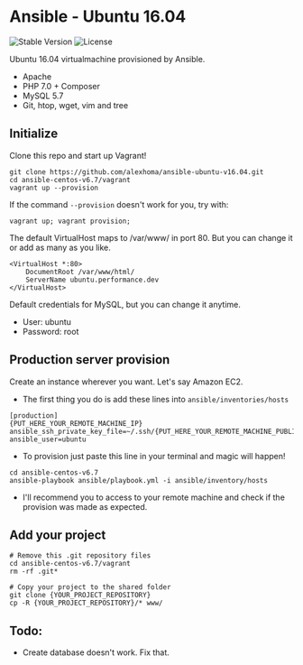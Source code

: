 # Ansible - Ubuntu 16.04
![Stable Version](https://img.shields.io/badge/release-v1.0.1-brightgreen.svg)
![License](https://img.shields.io/badge/license-MIT-brightgreen.svg)

Ubuntu 16.04 virtualmachine provisioned by Ansible.
* Apache
* PHP 7.0 + Composer
* MySQL 5.7
* Git, htop, wget, vim and tree

## Initialize
Clone this repo and start up Vagrant!
```shell
git clone https://github.com/alexhoma/ansible-ubuntu-v16.04.git
cd ansible-centos-v6.7/vagrant
vagrant up --provision
```
If the command `--provision` doesn't work for you, try with:
```shell
vagrant up; vagrant provision;
```

The default VirtualHost maps to /var/www/ in port 80. But you can change it 
or add as many as you like.
```apacheconfig
<VirtualHost *:80>
    DocumentRoot /var/www/html/
    ServerName ubuntu.performance.dev
</VirtualHost>
```

Default credentials for MySQL, but you can change it anytime.
* User: ubuntu
* Password: root

## Production server provision
Create an instance wherever you want. Let's say Amazon EC2.
* The first thing you do is add these lines into `ansible/inventories/hosts`
```shell
[production]
{PUT_HERE_YOUR_REMOTE_MACHINE_IP} ansible_ssh_private_key_file=~/.ssh/{PUT_HERE_YOUR_REMOTE_MACHINE_PUBLIC_KEY}.pem ansible_user=ubuntu
```
* To provision just paste this line in your terminal and magic will happen!
```shell
cd ansible-centos-v6.7
ansible-playbook ansible/playbook.yml -i ansible/inventory/hosts
```
* I'll recommend you to access to your remote machine and check if the provision was made as expected.

## Add your project
```shell
# Remove this .git repository files
cd ansible-centos-v6.7/vagrant
rm -rf .git*

# Copy your project to the shared folder
git clone {YOUR_PROJECT_REPOSITORY}
cp -R {YOUR_PROJECT_REPOSITORY}/* www/
```

## Todo:
 - Create database doesn't work. Fix that.